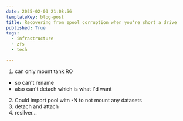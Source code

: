 ```yaml
---
date: 2025-02-03 21:08:56
templateKey: blog-post
title: Recovering from zpool corruption when you're short a drive
published: True
tags:
  - infrastructure
  - zfs
  - tech

---
```


1. can only mount tank RO
  - so can't rename
  - also can't detach which is what I'd want

2. Could import pool witn -N to not mount any datasets
3. detach and attach
4. resilver...
